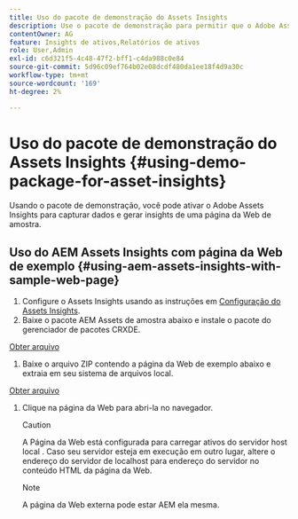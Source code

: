 ```yaml
---
title: Uso do pacote de demonstração do Assets Insights
description: Use o pacote de demonstração para permitir que o Adobe Assets Insights capture dados de e gere insights para uma página da Web.
contentOwner: AG
feature: Insights de ativos,Relatórios de ativos
role: User,Admin
exl-id: c6d321f5-4c48-47f2-bff1-c4da988c0e84
source-git-commit: 5d96c09ef764b02e08dcdf480da1ee18f4d9a30c
workflow-type: tm+mt
source-wordcount: '169'
ht-degree: 2%

---
```


# Uso do pacote de demonstração do Assets Insights {#using-demo-package-for-asset-insights}

Usando o pacote de demonstração, você pode ativar o Adobe Assets Insights para capturar dados e gerar insights de uma página da Web de amostra.

## Uso do AEM Assets Insights com página da Web de exemplo  {#using-aem-assets-insights-with-sample-web-page}

1. Configure o Assets Insights usando as instruções em [Configuração do Assets Insights](touch-ui-configuring-asset-insights.md).
1. Baixe o pacote AEM Assets de amostra abaixo e instale o pacote do gerenciador de pacotes CRXDE.

[Obter arquivo](assets/insightsdemo.zip)

1. Baixe o arquivo ZIP contendo a página da Web de exemplo abaixo e extraia em seu sistema de arquivos local.

[Obter arquivo](assets/demosite.zip)

1. Clique na página da Web para abri-la no navegador.

   >[!CAUTION]
   >
   >A Página da Web está configurada para carregar ativos do servidor host local . Caso seu servidor esteja em execução em outro lugar, altere o endereço do servidor de localhost para endereço do servidor no conteúdo HTML da página da Web.

   >[!NOTE]
   >
   >A página da Web externa pode estar AEM ela mesma.
